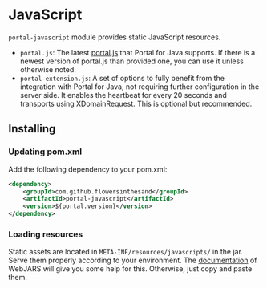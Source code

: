 # JavaScript
`portal-javascript` module provides static JavaScript resources.
* `portal.js`: The latest [portal.js](https://github.com/flowersinthesand/portal-java/blob/master/javascript/src/main/resources/META-INF/resources/javascripts/portal.js) that Portal for Java supports. If there is a newest version of portal.js than provided one, you can use it unless otherwise noted.
* `portal-extension.js`: A set of options to fully benefit from the integration with Portal for Java, not requiring further configuration in the server side. It enables the heartbeat for every 20 seconds and transports using XDomainRequest. This is optional but recommended.
 
## Installing
### Updating pom.xml
Add the following dependency to your pom.xml:
```xml
<dependency>
    <groupId>com.github.flowersinthesand</groupId>
    <artifactId>portal-javascript</artifactId>
    <version>${portal.version}</version>
</dependency>
```

### Loading resources
Static assets are located in `META-INF/resources/javascripts/` in the jar. Serve them properly according to your environment. The [documentation](http://www.webjars.org/documentation) of WebJARS will give you some help for this. Otherwise, just copy and paste them.